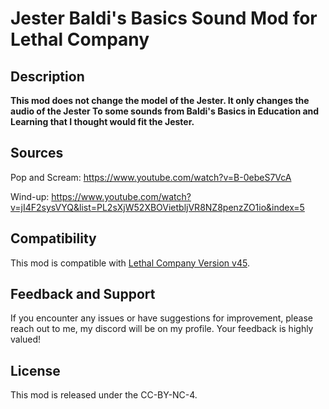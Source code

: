 # Jester Baldi's Basics Sound Mod for Lethal Company

## Description

**This mod does not change the model of the Jester. It only changes the audio of the Jester To some sounds from Baldi's Basics in Education and Learning that I thought would fit the Jester.**

## Sources

Pop and Scream: https://www.youtube.com/watch?v=B-0ebeS7VcA 

Wind-up: https://www.youtube.com/watch?v=jI4F2sysVYQ&list=PL2sXjW52XBOVietbljVR8NZ8penzZO1io&index=5

## Compatibility

This mod is compatible with [Lethal Company Version v45](https://store.steampowered.com/news/app/1966720/view/3898491924424950019).

## Feedback and Support

If you encounter any issues or have suggestions for improvement, please reach out to me, my discord will be on my profile. Your feedback is highly valued!

## License

This mod is released under the CC-BY-NC-4.